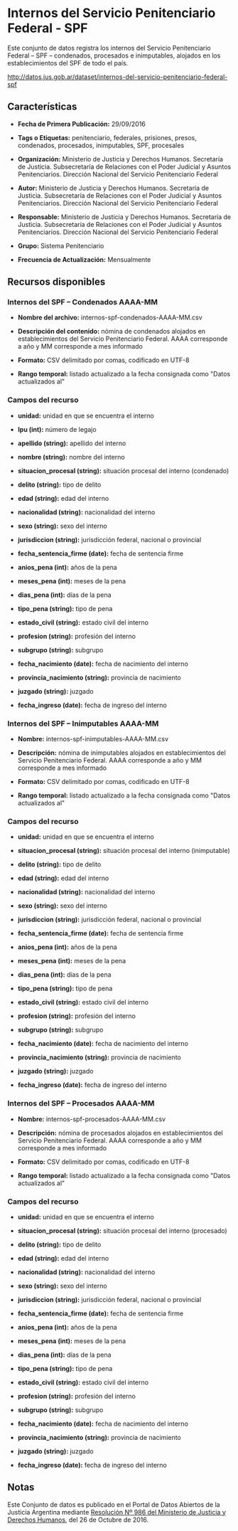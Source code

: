 Internos del Servicio Penitenciario Federal - SPF
================================================

Este conjunto de datos registra los internos del Servicio Penitenciario Federal – SPF – condenados, procesados e inimputables, alojados en los establecimientos del SPF de todo el país.

http://datos.jus.gob.ar/dataset/internos-del-servicio-penitenciario-federal-spf

Características
---------------

- **Fecha de Primera Publicación:** 29/09/2016

- **Tags o Etiquetas:** penitenciario, federales, prisiones, presos, condenados, procesados, inimputables, SPF, procesales

- **Organización:** Ministerio de Justicia y Derechos Humanos. Secretaría de Justicia. Subsecretaría de Relaciones con el Poder Judicial y Asuntos Penitenciarios. Dirección Nacional del Servicio Penitenciario Federal

- **Autor:** Ministerio de Justicia y Derechos Humanos. Secretaría de Justicia. Subsecretaría de Relaciones con el Poder Judicial y Asuntos Penitenciarios. Dirección Nacional del Servicio Penitenciario Federal

- **Responsable:** Ministerio de Justicia y Derechos Humanos. Secretaría de Justicia. Subsecretaría de Relaciones con el Poder Judicial y Asuntos Penitenciarios. Dirección Nacional del Servicio Penitenciario Federal

- **Grupo:** Sistema Penitenciario

- **Frecuencia de Actualización:** Mensualmente

Recursos disponibles
--------------------

### Internos del SPF – Condenados AAAA-MM

- **Nombre del archivo:** internos-spf-condenados-AAAA-MM.csv

- **Descripción del contenido:** nómina de condenados alojados en establecimientos del Servicio Penitenciario Federal. AAAA corresponde a año y MM corresponde a mes informado

- **Formato:** CSV delimitado por comas, codificado en UTF-8

- **Rango temporal:** listado actualizado a la fecha consignada como "Datos actualizados al"

### Campos del recurso

- **unidad:** unidad en que se encuentra el interno

- **lpu (int):** número de legajo

- **apellido (string):** apellido del interno

- **nombre (string):** nombre del interno

- **situacion_procesal (string):** situación procesal del interno (condenado)

- **delito (string):** tipo de delito

- **edad (string):** edad del interno

- **nacionalidad (string):** nacionalidad del interno

- **sexo (string):** sexo del interno

- **jurisdiccion (string):** jurisdicción federal, nacional o provincial

- **fecha_sentencia_firme (date):** fecha de sentencia firme

- **anios_pena (int):** años de la pena

- **meses_pena (int):** meses de la pena

- **dias_pena (int):** días de la pena

- **tipo_pena (string):** tipo de pena

- **estado_civil (string):** estado civil del interno

- **profesion (string):** profesión del interno

- **subgrupo (string):** subgrupo

- **fecha_nacimiento (date):** fecha de nacimiento del interno

- **provincia_nacimiento (string):** provincia de nacimiento

- **juzgado (string):** juzgado

- **fecha_ingreso (date):** fecha de ingreso del interno


### Internos del SPF – Inimputables AAAA-MM

- **Nombre:** internos-spf-inimputables-AAAA-MM.csv

- **Descripción:** nómina de inimputables alojados en establecimientos del Servicio Penitenciario Federal. AAAA corresponde a año y MM corresponde a mes informado

- **Formato:** CSV delimitado por comas, codificado en UTF-8

- **Rango temporal:** listado actualizado a la fecha consignada como "Datos actualizados al"

### Campos del recurso

- **unidad:** unidad en que se encuentra el interno

- **situacion_procesal (string):** situación procesal del interno (inimputable)

- **delito (string):** tipo de delito

- **edad (string):** edad del interno

- **nacionalidad (string):** nacionalidad del interno

- **sexo (string):** sexo del interno

- **jurisdiccion (string):** jurisdicción federal, nacional o provincial

- **fecha_sentencia_firme (date):** fecha de sentencia firme

- **anios_pena (int):** años de la pena

- **meses_pena (int):** meses de la pena

- **dias_pena (int):** días de la pena

- **tipo_pena (string):** tipo de pena

- **estado_civil (string):** estado civil del interno

- **profesion (string):** profesión del interno

- **subgrupo (string):** subgrupo

- **fecha_nacimiento (date):** fecha de nacimiento del interno

- **provincia_nacimiento (string):** provincia de nacimiento

- **juzgado (string):** juzgado

- **fecha_ingreso (date):** fecha de ingreso del interno


### Internos del SPF – Procesados AAAA-MM

- **Nombre:** internos-spf-procesados-AAAA-MM.csv

- **Descripción:** nómina de procesados alojados en establecimientos del Servicio Penitenciario Federal. AAAA corresponde a año y MM corresponde a mes informado

- **Formato:** CSV delimitado por comas, codificado en UTF-8

- **Rango temporal:** listado actualizado a la fecha consignada como "Datos actualizados al"

### Campos del recurso

- **unidad:** unidad en que se encuentra el interno

- **situacion_procesal (string):** situación procesal del interno (procesado)

- **delito (string):** tipo de delito

- **edad (string):** edad del interno

- **nacionalidad (string):** nacionalidad del interno

- **sexo (string):** sexo del interno

- **jurisdiccion (string):** jurisdicción federal, nacional o provincial

- **fecha_sentencia_firme (date):** fecha de sentencia firme

- **anios_pena (int):** años de la pena

- **meses_pena (int):** meses de la pena

- **dias_pena (int):** días de la pena

- **tipo_pena (string):** tipo de pena

- **estado_civil (string):** estado civil del interno

- **profesion (string):** profesión del interno

- **subgrupo (string):** subgrupo

- **fecha_nacimiento (date):** fecha de nacimiento del interno

- **provincia_nacimiento (string):** provincia de nacimiento

- **juzgado (string):** juzgado

- **fecha_ingreso (date):** fecha de ingreso del interno

Notas
-----
Este Conjunto de datos es publicado en el Portal de Datos Abiertos de la Justicia Argentina mediante [Resolución Nº 986 del Ministerio de Justicia y Derechos Humanos](http://datos.jus.gob.ar/resoluciones/RESOL-2016-986-E-APN-MJ.pdf), del 26 de Octubre de 2016.
